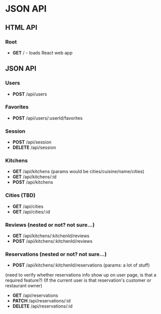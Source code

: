 # **JSON API**  

## **HTML API**

### **Root**  

+ **GET** / - loads React web app  

## **JSON API**

### **Users**  
+ **POST** /api/users

### **Favorites**
+ **POST** /api/users/:userId/favorites


### **Session**   
+ **POST** /api/session  
+ **DELETE** /api/session  


### **Kitchens**    
+ **GET** /api/kitchens (params would be cities/cuisine/name/cities)
+ **GET** /api/kitchens/:id  
+ **POST** /api/kitchens


### **Cities**   (TBD)
+ **GET** /api/cities  
+ **GET** /api/cities/:id  


### **Reviews**  (nested or not? not sure...)
+ **GET** /api/kitchens/:kitchenId/reviews  
+ **POST** /api/kitchens/:kitchenId/reviews  


### **Reservations**    (nested or not? not sure...)
+ **POST** /api/kitchens/:kitchenId/reservations (params: a lot of stuff)

(need to verify whether reservations info show up on user page, is that a required feature?)
(If the current user is that reservation's customer or restaurant owner)  
+ **GET** /api/reservations  
+ **PATCH** /api/reservations/:id  
+ **DELETE** /api/reservations/:id  
